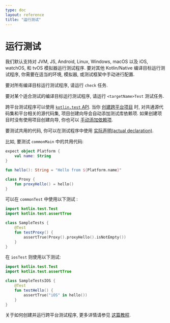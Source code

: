 ```yaml
---
type: doc
layout: reference
title: "运行测试"
---
```


# 运行测试

我们默认支持对 JVM, JS, Android, Linux, Windows, macOS 以及 iOS, watchOS, 和 tvOS 模拟器运行测试程序.
要对其他 Kotlin/Native 编译目标运行测试程序, 你需要在适当的环境, 模拟器, 或测试框架中手动进行配置.

要对所有编译目标运行测试程序, 请运行 `check` 任务.

要对某个适合测试的编译目标运行测试程序, 请运行 `<targetName>Test` 测试任务.

跨平台测试程序可以使用 [`kotlin.test` API](../../api/latest/kotlin.test/index.html).
当你 [创建跨平台项目](mpp-create-lib.html) 时, 对共通源代码集和平台相关的源代码集, 项目创建向导会自动添加测试库依赖项.
如果创建项目时没有使用项目创建向导, 你也可以 [手动添加依赖项](using-gradle.html#set-dependencies-on-test-libraries).

要测试共用的代码, 你可以在测试程序中使用 [实际声明(actual declaration)](mpp-connect-to-apis.html).

比如, 要测试 `commonMain` 中的共用代码:

<div class="sample" markdown="1" theme="idea" data-highlight-only>

```kotlin
expect object Platform {
    val name: String
}

fun hello(): String = "Hello from ${Platform.name}"

class Proxy {
    fun proxyHello() = hello()
}
```

</div>

可以在 `commonTest` 中使用以下测试 :

<div class="sample" markdown="1" theme="idea" data-highlight-only>

```kotlin
import kotlin.test.Test
import kotlin.test.assertTrue

class SampleTests {
    @Test
    fun testProxy() {
        assertTrue(Proxy().proxyHello().isNotEmpty())
    }
}
```

</div>

在 `iosTest` 则使用以下测试:

<div class="sample" markdown="1" theme="idea" data-highlight-only>

```kotlin
import kotlin.test.Test
import kotlin.test.assertTrue

class SampleTestsIOS {
    @Test
    fun testHello() {
        assertTrue("iOS" in hello())
    }
}

```

</div>

关于如何创建并运行跨平台测试程序, 更多详情请参见 [这篇教程](../tutorials/mpp/multiplatform-library.html#testing).
